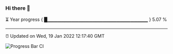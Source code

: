 ### Hi there 👋

⏳ Year progress { █▁▁▁▁▁▁▁▁▁▁▁▁▁▁▁▁▁▁▁▁▁▁▁▁▁▁▁▁▁ } 5.07 %

---

⏰ Updated on Wed, 19 Jan 2022 12:17:40 GMT

![Progress Bar CI](https://github.com/liununu/liununu/workflows/Progress%20Bar%20CI/badge.svg)
